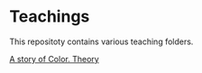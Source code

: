 # Teachings

This repositoty contains various teaching folders.

[A story of Color. Theory](/story-of-color)
